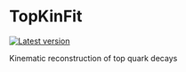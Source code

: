 # TopKinFit

[![Latest version](https://img.shields.io/github/v/tag/kskovpen/TopKinFit.svg)](https://github.com/kskovpen/TopKinFit)

Kinematic reconstruction of top quark decays
